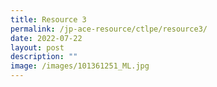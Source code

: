 ```yaml
---
title: Resource 3
permalink: /jp-ace-resource/ctlpe/resource3/
date: 2022-07-22
layout: post
description: ""
image: /images/101361251_ML.jpg
---
```

